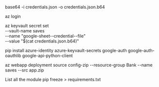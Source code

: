 base64 -i credentials.json -o credentials.json.b64

az login

az keyvault secret set \
  --vault-name saves \
  --name "google-sheet--credential--file" \
  --value "$(cat credentials.json.b64)"

  pip install azure-identity azure-keyvault-secrets google-auth google-auth-oauthlib google-api-python-client

az webapp deployment source config-zip --resource-group Bank --name saves --src app.zip

List all the module
pip freeze > requirements.txt
